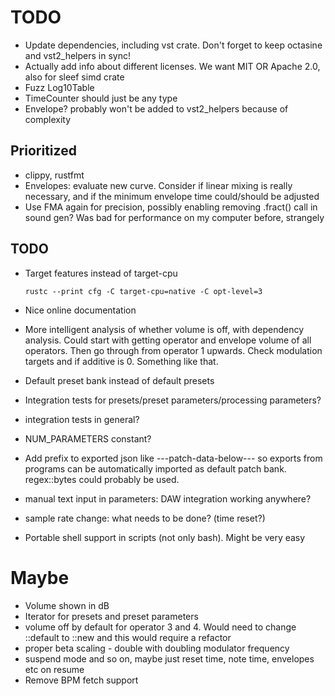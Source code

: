 # TODO

* Update dependencies, including vst crate. Don't forget to keep octasine and
  vst2_helpers in sync!
* Actually add info about different licenses. We want MIT OR Apache 2.0, also
  for sleef simd crate
* Fuzz Log10Table
* TimeCounter should just be any type
* Envelope? probably won't be added to vst2_helpers because of complexity

## Prioritized

* clippy, rustfmt
* Envelopes: evaluate new curve. Consider if linear mixing is really
  necessary, and if the minimum envelope time could/should be adjusted
* Use FMA again for precision, possibly enabling removing .fract() call
  in sound gen? Was bad for performance on my computer before, strangely

## TODO

* Target features instead of target-cpu

    `rustc --print cfg -C target-cpu=native -C opt-level=3`

* Nice online documentation
* More intelligent analysis of whether volume is off, with dependency analysis.
  Could start with getting operator and envelope volume of all operators. Then
  go through from operator 1 upwards. Check modulation targets and if additive is 0.
  Something like that.
* Default preset bank instead of default presets
* Integration tests for presets/preset parameters/processing parameters?
* integration tests in general?
* NUM_PARAMETERS constant?

* Add prefix to exported json like ---patch-data-below--- so exports from
  programs can be automatically imported as default patch bank. regex::bytes
  could probably be used.
* manual text input in parameters: DAW integration working anywhere?
* sample rate change: what needs to be done? (time reset?)
* Portable shell support in scripts (not only bash). Might be very easy

# Maybe

* Volume shown in dB
* Iterator for presets and preset parameters
* volume off by default for operator 3 and 4. Would need to change ::default to ::new and this would require a refactor
* proper beta scaling - double with doubling modulator frequency
* suspend mode and so on, maybe just reset time, note time, envelopes etc on resume
* Remove BPM fetch support